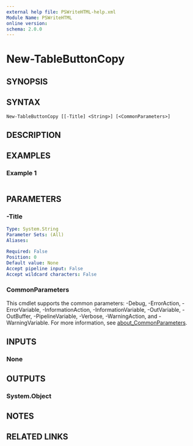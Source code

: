 ```yaml
---
external help file: PSWriteHTML-help.xml
Module Name: PSWriteHTML
online version:
schema: 2.0.0
---
```


# New-TableButtonCopy

## SYNOPSIS


## SYNTAX

```
New-TableButtonCopy [[-Title] <String>] [<CommonParameters>]
```

## DESCRIPTION


## EXAMPLES

### Example 1
```powershell

```



## PARAMETERS

### -Title


```yaml
Type: System.String
Parameter Sets: (All)
Aliases:

Required: False
Position: 0
Default value: None
Accept pipeline input: False
Accept wildcard characters: False
```

### CommonParameters
This cmdlet supports the common parameters: -Debug, -ErrorAction, -ErrorVariable, -InformationAction, -InformationVariable, -OutVariable, -OutBuffer, -PipelineVariable, -Verbose, -WarningAction, and -WarningVariable. For more information, see [about_CommonParameters](http://go.microsoft.com/fwlink/?LinkID=113216).

## INPUTS

### None

## OUTPUTS

### System.Object
## NOTES

## RELATED LINKS
